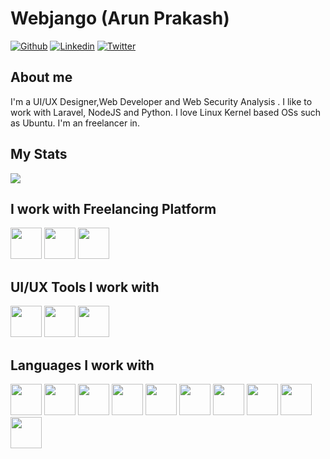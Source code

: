 # Webjango (Arun Prakash)

[![Github](https://img.shields.io/github/followers/webjango03?label=Follow&style=social)](https://github.com/Webjango03)
[![Linkedin](https://img.shields.io/badge/-Arun%20Prakash-blue?style=flat-square&logo=linkedin&logoColor=white&link=https://www.linkedin.com/in/arun-prakash-6b3b03203/)](https://www.linkedin.com/in/arun-prakash-6b3b03203/)
[![Twitter](https://img.shields.io/twitter/url?style=social&url=https%3A%2F%2Ftwitter.com%2FCyberToxcy)](https://twitter.com/CyberToxcy)



## About me 
I'm a UI/UX Designer,Web Developer and Web Security Analysis . I like to work with Laravel, NodeJS and Python. I love Linux Kernel based OSs such as Ubuntu. I'm an freelancer in.

## My Stats

<img src="https://github-readme-stats.vercel.app/api?username=Webjango03&&show_icons=true&title_color=ffffff&icon_color=bb2acf&text_color=daf7dc&bg_color=151515">

## I work with Freelancing Platform 

<code><img height="50" src="https://www.vectorlogo.zone/logos/fiverr/fiverr-ar21.svg"></code>
<code><img height="50" src="https://www.vectorlogo.zone/logos/upwork/upwork-ar21.svg"></code>
<code><img height="50" src="https://www.vectorlogo.zone/logos/freelancer/freelancer-icon.svg"></code>


## UI/UX Tools I work with

<code><img height="50" src="https://www.vectorlogo.zone/logos/figma/figma-icon.svg"></code>
<code><img height="50" src="https://github.com/Webjango03/Webjango03/blob/main/Asset/XD.png"></code>
<code><img height="50" src="https://github.com/Webjango03/Webjango03/blob/main/Asset/Photoshop.png"></code>




## Languages I work with

<code><img height="50" src="https://www.vectorlogo.zone/logos/w3_html5/w3_html5-icon.svg"></code>
<code><img height="50" src="https://www.vectorlogo.zone/logos/w3_css/w3_css-icon.svg"></code>
<code><img height="50" src="https://github.com/Webjango03/Webjango03/blob/main/Asset/sass.png"></code>
<code><img height="50" src="https://github.com/Webjango03/Webjango03/blob/main/Asset/Bootstrap.png"></code>
<code><img height="50" src="https://github.com/Webjango03/Webjango03/blob/main/Asset/JavaScript.png"></code>
<code><img height="50" src="https://github.com/Webjango03/Webjango03/blob/main/Asset/Typescript.png"></code>
<code><img height="50" src="https://github.com/Webjango03/Webjango03/blob/main/Asset/react"></code>
<code><img height="50" src="https://www.vectorlogo.zone/logos/w3_css/w3_css-icon.svg"></code>
<code><img height="50" src="https://www.vectorlogo.zone/logos/w3_css/w3_css-icon.svg"></code>
<code><img height="50" src="https://www.vectorlogo.zone/logos/w3_css/w3_css-icon.svg"></code>
